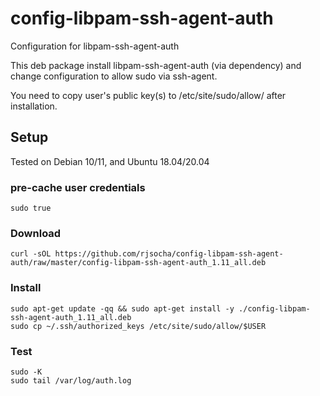 # config-libpam-ssh-agent-auth

Configuration for libpam-ssh-agent-auth

This deb package install libpam-ssh-agent-auth (via dependency) and change configuration to allow sudo via ssh-agent.

You need to copy  user's public key(s) to /etc/site/sudo/allow/<USERNAME> after installation.

## Setup

Tested on Debian 10/11, and Ubuntu 18.04/20.04 

### pre-cache user credentials

```
sudo true
```

### Download
```
curl -sOL https://github.com/rjsocha/config-libpam-ssh-agent-auth/raw/master/config-libpam-ssh-agent-auth_1.11_all.deb
```

### Install
```
sudo apt-get update -qq && sudo apt-get install -y ./config-libpam-ssh-agent-auth_1.11_all.deb
sudo cp ~/.ssh/authorized_keys /etc/site/sudo/allow/$USER
```

### Test
```
sudo -K
sudo tail /var/log/auth.log
```
